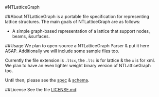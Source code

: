 #NTLatticeGraph

##About
NTLatticeGraph is a portable file specification for representing lattice structures. The main goals of NTLatticeGraph are as follows:

* A simple graph-based representation of a lattice that support nodes, beams, &surfaces.


##Usage
We plan to open-source a NTLatticeGraph Parser & put it here ASAP. Additionally we will include some sample files too.

Currently the file extension is `.ltcx`, the `.ltc` is for lattice & the `x` is for xml. We plan to have an even lighter weight binary version of NTLatticeGraph too.

Until then, please see the [spec](https://github.com/nTopology/NTLatticeGraph/blob/master/Spec.md "NTLatticeGraph Spec v0.1.0")  & [schema](https://github.com/nTopology/NTLatticeGraph/blob/master/schemas/NTLG_001.xsd "NTLatticeGraph schema v0.1.0").

##License
See the file [LICENSE.md](https://github.com/nTopology/NTLatticeGraph/blob/master/License.md "NTLatticeGraph License v0.1.0")